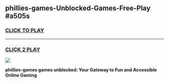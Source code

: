 
## phillies-games-Unblocked-Games-Free-Play #a505s
<h3>
<a href="https://us.freeplayer.one?title=phillies-games&ref=9M">CLICK TO PLAY</a></h3>
<hr>

<h3>
<a href="https://us.freeplayer.one?title=phillies-games&ref=9M">CLICK 2 PLAY</a>
  
</h3>

<a href="https://us.freeplayer.one?title=phillies-games&ref=9M"><img src="https://clearcache.store/games.png"></a>


**phillies-games games unblocked: Your Gateway to Fun and Accessible Online Gaming**
